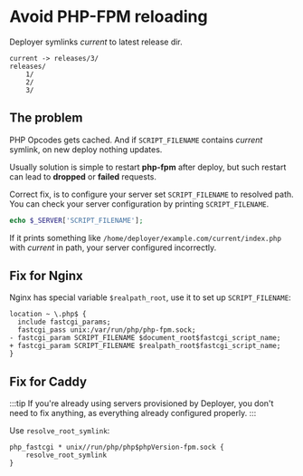 # Avoid PHP-FPM reloading

Deployer symlinks _current_ to latest release dir.

```
current -> releases/3/
releases/
    1/
    2/
    3/
```

## The problem

PHP Opcodes gets cached. And if `SCRIPT_FILENAME` contains _current_ symlink, on
new deploy nothing updates. 

Usually solution is simple to restart **php-fpm** after deploy, but such restart 
can lead to **dropped** or **failed** requests.

Correct fix, is to configure your server set `SCRIPT_FILENAME` to resolved path.
You can check your server configuration by printing `SCRIPT_FILENAME`.

```php
echo $_SERVER['SCRIPT_FILENAME'];
```

If it prints something like `/home/deployer/example.com/current/index.php` with 
_current_ in path, your server configured incorrectly.

## Fix for Nginx

Nginx has special variable `$realpath_root`, use it to set up `SCRIPT_FILENAME`:

```
location ~ \.php$ {
  include fastcgi_params;
  fastcgi_pass unix:/var/run/php/php-fpm.sock;
- fastcgi_param SCRIPT_FILENAME $document_root$fastcgi_script_name;  
+ fastcgi_param SCRIPT_FILENAME $realpath_root$fastcgi_script_name;
}
```

## Fix for Caddy

:::tip
If you're already using servers provisioned by Deployer, you don't need to fix 
anything, as everything already configured properly.
:::

Use `resolve_root_symlink`:

```
php_fastcgi * unix//run/php/php$phpVersion-fpm.sock {
    resolve_root_symlink
}
```

